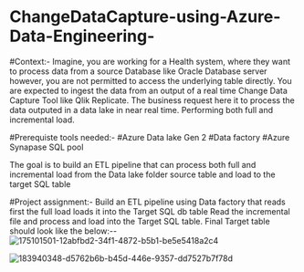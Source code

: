 # ChangeDataCapture-using-Azure-Data-Engineering-

#Context:-
Imagine, you are working for a Health system, where they want to process data from a source Database like Oracle Database server however, you are not permitted to access the underlying table directly. You are expected to ingest the data from an output of a real time Change Data Capture Tool like Qlik Replicate. The business request here it to process the data outputed in a data lake in near real time. Performing both full and incremental load.

#Prerequiste tools needed:-
#Azure Data lake Gen 2
#Data factory
#Azure Synapase SQL pool

The goal is to build an ETL pipeline that can process both full and incremental load from the Data lake folder source table and load to the target SQL table

#Project assignment:-
Build an ETL pipeline using Data factory that reads first the full load loads it into the Target SQL db table
Read the incremental file and process and load into the Target SQL table.
Final Target table should look like the below:--
![175101501-12abfbd2-34f1-4872-b5b1-be5e5418a2c4](https://user-images.githubusercontent.com/67510391/186425285-47b42c24-c4f9-4f23-9415-0a0a61a0c245.png)


![183940348-d5762b6b-b45d-446e-9357-dd7527b7f78d](https://user-images.githubusercontent.com/67510391/186425492-a7d7a71c-533e-4a07-8422-f931b35f4830.png)
